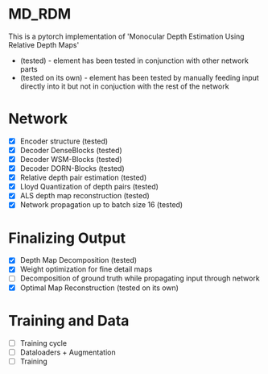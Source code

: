 # MD_RDM
This is a pytorch implementation of 'Monocular Depth Estimation Using Relative Depth Maps'

* (tested) - element has been tested in conjunction with other network parts
* (tested on its own) - element has been tested by manually feeding input directly into it but not in conjuction with the rest of the network

# Network
- [x] Encoder structure (tested)
- [x] Decoder DenseBlocks (tested)
- [x] Decoder WSM-Blocks (tested)
- [x] Decoder DORN-Blocks (tested)
- [x] Relative depth pair estimation (tested)
- [x] Lloyd Quantization of depth pairs (tested)
- [x] ALS depth map reconstruction (tested)
- [x] Network propagation up to batch size 16 (tested) 
# Finalizing Output
- [x] Depth Map Decomposition (tested)
- [x] Weight optimization for fine detail maps
- [ ] Decomposition of ground truth while propagating input through network
- [x] Optimal Map Reconstruction (tested on its own)
# Training and Data
- [ ] Training cycle
- [ ] Dataloaders + Augmentation
- [ ] Training

